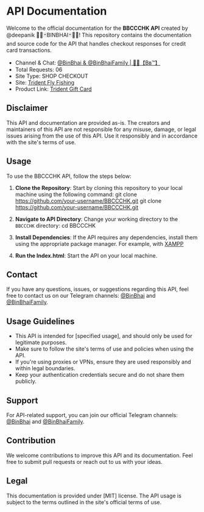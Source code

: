 # API Documentation

Welcome to the official documentation for the **BBCCCHK API** created by @deepanik 🏴‍☠🃏BINBHAI🃏🏴‍☠! This repository contains the documentation and source code for the API that handles checkout responses for credit card transactions.

- Channel & Chat: [@BinBhai & @BinBhaiFamily | 🏴‍☠️【Bв™】](https://t.me/BinBhai)
- Total Requests: 06
- Site Type: SHOP CHECKOUT
- Site: [Trident Fly Fishing](https://www.tridentflyfishing.com/)
- Product Link: [Trident Gift Card](https://www.tridentflyfishing.com/trident-gift-card.html)

## Disclaimer

This API and documentation are provided as-is. The creators and maintainers of this API are not responsible for any misuse, damage, or legal issues arising from the use of this API. Use it responsibly and in accordance with the site's terms of use.

## Usage

To use the BBCCCHK API, follow the steps below:

1. **Clone the Repository**: Start by cloning this repository to your local machine using the following command: git clone https://github.com/your-username/BBCCCHK.git
git clone https://github.com/your-username/BBCCCHK.git

2. **Navigate to API Directory**: Change your working directory to the `BBCCCHK` directory:
cd BBCCCHK

3. **Install Dependencies**: If the API requires any dependencies, install them using the appropriate package manager. For example, with [XAMPP](https://www.apachefriends.org/)

4. **Run the Index.html**: Start the API on your local machine.

## Contact

If you have any questions, issues, or suggestions regarding this API, feel free to contact us on our Telegram channels: [@BinBhai](https://t.me/BinBhai) and [@BinBhaiFamily](https://tme/BinBhaiFamily).

## Usage Guidelines

- This API is intended for [specified usage], and should only be used for legitimate purposes.
- Make sure to follow the site's terms of use and policies when using the API.
- If you're using proxies or VPNs, ensure they are used responsibly and within legal boundaries.
- Keep your authentication credentials secure and do not share them publicly.

## Support

For API-related support, you can join our official Telegram channels: [@BinBhai](https://t.me/BinBhai) and [@BinBhaiFamily](https://tme/BinBhaiFamily).

## Contribution

We welcome contributions to improve this API and its documentation. Feel free to submit pull requests or reach out to us with your ideas.

## Legal

This documentation is provided under [MIT] license. The API usage is subject to the terms outlined in the site's official terms of use.
